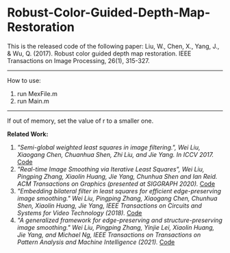 # Robust-Color-Guided-Depth-Map-Restoration
This is the released code of the following paper:
Liu, W., Chen, X., Yang, J., & Wu, Q. (2017). Robust color guided depth map restoration. IEEE Transactions on Image Processing, 26(1), 315-327.
*********************************************************
How to use:
1. run MexFile.m
2. run Main.m

*******************************
If out of memory, set the value of r to a smaller one.

**Related Work:**
1. *"Semi-global weighted least squares in image filtering.", Wei Liu, Xiaogang Chen, Chuanhua Shen, Zhi Liu, and Jie Yang. In ICCV 2017.* [Code](https://github.com/wliusjtu/Semi-Global-Weighted-Least-Squares-in-Image-Filtering)
2. *"Real-time Image Smoothing via Iterative Least Squares", Wei Liu, Pingping Zhang, Xiaolin Huang, Jie Yang, Chunhua Shen and Ian Reid. ACM Transactions on Graphics (presented at SIGGRAPH 2020).* [Code](https://github.com/wliusjtu/Real-time-Image-Smoothing-via-Iterative-Least-Squares)
3. *"Embedding bilateral filter in least squares for efficient edge-preserving image smoothing." Wei Liu, Pingping Zhang, Xiaogang Chen, Chunhua Shen, Xiaolin Huang, Jie Yang, IEEE Transactions on Circuits and Systems for Video Technology (2018).* [Code](https://github.com/wliusjtu/Embedding-Bilateral-Filter-in-Least-Squares-for-Efficient-Edge-preserving-Image-Smoothing)
4. *"A generalized framework for edge-preserving and structure-preserving image smoothing." Wei Liu, Pingping Zhang, Yinjie Lei, Xiaolin Huang, Jie Yang, and Michael Ng, IEEE Transactions on Transactions on Pattern Analysis and Machine Intelligence (2021).* [Code](https://github.com/wliusjtu/Generalized-Smoothing-Framework)

